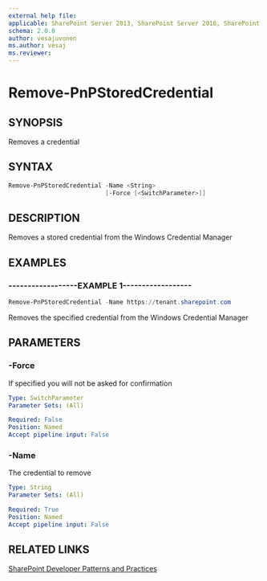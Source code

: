 ```yaml
---
external help file:
applicable: SharePoint Server 2013, SharePoint Server 2016, SharePoint Online
schema: 2.0.0
author: vesajuvonen
ms.author: vesaj
ms.reviewer:
---
```

# Remove-PnPStoredCredential

## SYNOPSIS
Removes a credential

## SYNTAX 

```powershell
Remove-PnPStoredCredential -Name <String>
                           [-Force [<SwitchParameter>]]
```

## DESCRIPTION
Removes a stored credential from the Windows Credential Manager

## EXAMPLES

### ------------------EXAMPLE 1------------------
```powershell
Remove-PnPStoredCredential -Name https://tenant.sharepoint.com
```

Removes the specified credential from the Windows Credential Manager

## PARAMETERS

### -Force
If specified you will not be asked for confirmation

```yaml
Type: SwitchParameter
Parameter Sets: (All)

Required: False
Position: Named
Accept pipeline input: False
```

### -Name
The credential to remove

```yaml
Type: String
Parameter Sets: (All)

Required: True
Position: Named
Accept pipeline input: False
```

## RELATED LINKS

[SharePoint Developer Patterns and Practices](https://aka.ms/sppnp)
